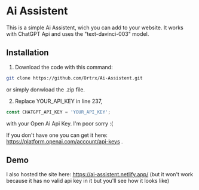 
# Ai Assistent
This is a simple Ai Assistent, wich you can add to your website. It works with ChatGPT Api and uses the "text-davinci-003" model.



## Installation

1. Download the code with this command:

```bash
git clone https://github.com/Ortrx/Ai-Assistent.git
``` 
or simply donwload the .zip file.

2. Replace YOUR_API_KEY in line 237,

```javascript 
const CHATGPT_API_KEY = 'YOUR_API_KEY';
```
with your Open Ai Api Key. I'm poor sorry :( 

If you don't have one you can get it here: https://platform.openai.com/account/api-keys .
    
## Demo

I also hosted the site here: https://ai-assistent.netlify.app/ (but it won't work because it has no valid api key in it but you'll see how it looks like)

